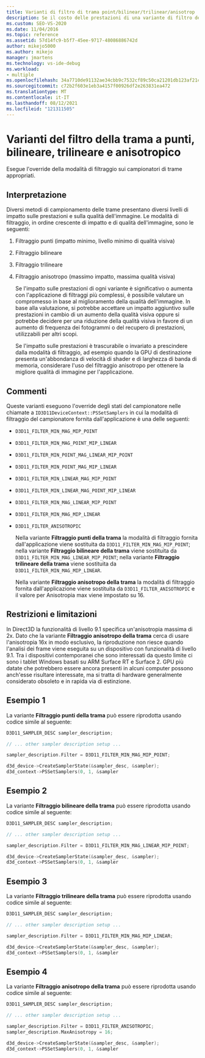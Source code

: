 ```yaml
---
title: Varianti di filtro di trama point/bilinear/trilinear/anisotrop
description: Se il costo delle prestazioni di una variante di filtro delle trame punto, bilineare, trilineare o anisotropo è significativo, è possibile valutare se il relativo utilizzo vale il costo.
ms.custom: SEO-VS-2020
ms.date: 11/04/2016
ms.topic: reference
ms.assetid: 57d14fc9-b5f7-45ee-9717-48086886742d
author: mikejo5000
ms.author: mikejo
manager: jmartens
ms.technology: vs-ide-debug
ms.workload:
- multiple
ms.openlocfilehash: 34a7710de91132ae34cbb9c7532cf89c50ca21201db123af21c6dc36348862fb
ms.sourcegitcommit: c72b2f603e1eb3a4157f00926df2e263831ea472
ms.translationtype: MT
ms.contentlocale: it-IT
ms.lasthandoff: 08/12/2021
ms.locfileid: "121311505"
---
```

# <a name="point-bilinear-trilinear-and-anisotropic-texture-filtering-variants"></a>Varianti del filtro della trama a punti, bilineare, trilineare e anisotropico
Esegue l'override della modalità di filtraggio sui campionatori di trame appropriati.

## <a name="interpretation"></a>Interpretazione
 Diversi metodi di campionamento delle trame presentano diversi livelli di impatto sulle prestazioni e sulla qualità dell'immagine. Le modalità di filtraggio, in ordine crescente di impatto e di qualità dell'immagine, sono le seguenti:

1. Filtraggio punti (impatto minimo, livello minimo di qualità visiva)

2. Filtraggio bilineare

3. Filtraggio trilineare

4. Filtraggio anisotropo (massimo impatto, massima qualità visiva)

   Se l'impatto sulle prestazioni di ogni variante è significativo o aumenta con l'applicazione di filtraggi più complessi, è possibile valutare un compromesso in base al miglioramento della qualità dell'immagine. In base alla valutazione, si potrebbe accettare un impatto aggiuntivo sulle prestazioni in cambio di un aumento della qualità visiva oppure si potrebbe decidere per una riduzione della qualità visiva in favore di un aumento di frequenza dei fotogrammi o del recupero di prestazioni, utilizzabili per altri scopi.

   Se l'impatto sulle prestazioni è trascurabile o invariato a prescindere dalla modalità di filtraggio, ad esempio quando la GPU di destinazione presenta un'abbondanza di velocità di shader e di larghezza di banda di memoria, considerare l'uso del filtraggio anisotropo per ottenere la migliore qualità di immagine per l'applicazione.

## <a name="remarks"></a>Commenti
 Queste varianti eseguono l'override degli stati del campionatore nelle chiamate a `ID3D11DeviceContext::PSSetSamplers` in cui la modalità di filtraggio del campionatore fornita dall'applicazione è una delle seguenti:

- `D3D11_FILTER_MIN_MAG_MIP_POINT`

- `D3D11_FILTER_MIN_MAG_POINT_MIP_LINEAR`

- `D3D11_FILTER_MIN_POINT_MAG_LINEAR_MIP_POINT`

- `D3D11_FILTER_MIN_POINT_MAG_MIP_LINEAR`

- `D3D11_FILTER_MIN_LINEAR_MAG_MIP_POINT`

- `D3D11_FILTER_MIN_LINEAR_MAG_POINT_MIP_LINEAR`

- `D3D11_FILTER_MIN_MAG_LINEAR_MIP_POINT`

- `D3D11_FILTER_MIN_MAG_MIP_LINEAR`

- `D3D11_FILTER_ANISOTROPIC`

  Nella variante **Filtraggio punti della trama** la modalità di filtraggio fornita dall'applicazione viene sostituita da `D3D11_FILTER_MIN_MAG_MIP_POINT`; nella variante **Filtraggio bilineare della trama** viene sostituita da `D3D11_FILTER_MIN_MAG_LINEAR_MIP_POINT`; nella variante **Filtraggio trilineare della trama** viene sostituita da `D3D11_FILTER_MIN_MAG_MIP_LINEAR`.

  Nella variante **Filtraggio anisotropo della trama** la modalità di filtraggio fornita dall'applicazione viene sostituita da `D3D11_FILTER_ANISOTROPIC` e il valore per Anisotropia max viene impostato su 16.

## <a name="restrictions-and-limitations"></a>Restrizioni e limitazioni
 In Direct3D la funzionalità di livello 9.1 specifica un'anisotropia massima di 2x. Dato che la variante **Filtraggio anisotropo della trama** cerca di usare l'anisotropia 16x in modo esclusivo, la riproduzione non riesce quando l'analisi dei frame viene eseguita su un dispositivo con funzionalità di livello 9.1. Tra i dispositivi contemporanei che sono interessati da questo limite ci sono i tablet Windows basati su ARM Surface RT e Surface 2. GPU più datate che potrebbero essere ancora presenti in alcuni computer possono anch'esse risultare interessate, ma si tratta di hardware generalmente considerato obsoleto e in rapida via di estinzione.

## <a name="example-1"></a>Esempio 1
 La variante **Filtraggio punti della trama** può essere riprodotta usando codice simile al seguente:

```cpp
D3D11_SAMPLER_DESC sampler_description;

// ... other sampler description setup ...

sampler_description.Filter = D3D11_FILTER_MIN_MAG_MIP_POINT;

d3d_device->CreateSamplerState(&sampler_desc, &sampler);
d3d_context->PSSetSamplers(0, 1, &sampler
```

## <a name="example-2"></a>Esempio 2
 La variante **Filtraggio bilineare della trama** può essere riprodotta usando codice simile al seguente:

```cpp
D3D11_SAMPLER_DESC sampler_description;

// ... other sampler description setup ...

sampler_description.Filter = D3D11_FILTER_MIN_MAG_LINEAR_MIP_POINT;

d3d_device->CreateSamplerState(&sampler_desc, &sampler);
d3d_context->PSSetSamplers(0, 1, &sampler
```

## <a name="example-3"></a>Esempio 3
 La variante **Filtraggio trilineare della trama** può essere riprodotta usando codice simile al seguente:

```cpp
D3D11_SAMPLER_DESC sampler_description;

// ... other sampler description setup ...

sampler_description.Filter = D3D11_FILTER_MIN_MAG_MIP_LINEAR;

d3d_device->CreateSamplerState(&sampler_desc, &sampler);
d3d_context->PSSetSamplers(0, 1, &sampler
```

## <a name="example-4"></a>Esempio 4
 La variante **Filtraggio anisotropo della trama** può essere riprodotta usando codice simile al seguente:

```cpp
D3D11_SAMPLER_DESC sampler_description;

// ... other sampler description setup ...

sampler_description.Filter = D3D11_FILTER_ANISOTROPIC;
sampler_description.MaxAnisotropy = 16;

d3d_device->CreateSamplerState(&sampler_desc, &sampler);
d3d_context->PSSetSamplers(0, 1, &sampler
```

